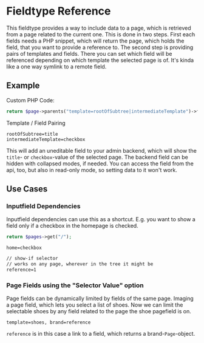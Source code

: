 # Fieldtype Reference

This fieldtype provides a way to include data to a page, which is retrieved from a page related to the current one. This is done in two steps. First each fields needs a PHP snippet, which will return the page, which holds the field, that you want to provide a reference to. The second step is providing pairs of templates and fields. There you can set which field will be referenced depending on which template the selected page is of. It's kinda like a one way symlink to a remote field.

## Example

Custom PHP Code:
```php
return $page->parents("template=rootOfSubtree|intermediateTemplate")->first();
```

Template / Field Pairing
```
rootOfSubtree=title
intermediateTemplate=checkbox
```

This will add an uneditable field to your admin backend, which will show the `title`- or `checkbox`-value of the selected page. The backend field can be hidden with collapsed modes, if needed. You can access the field from the api, too, but also in read-only mode, so setting data to it won't work.

## Use Cases

### Inputfield Dependencies

Inputfield dependencies can use this as a shortcut. E.g. you want to show a field only if a checkbox in the homepage is checked.
```php
return $pages->get("/");
```
```
home=checkbox
```
```markdown
// show-if selector
// works on any page, wherever in the tree it might be
reference=1
```

### Page Fields using the "Selector Value" option

Page fields can be dynamically limited by fields of the same page. Imaging a page field, which lets you select a list of shoes. Now we can limit the selectable shoes by any field related to the page the shoe pagefield is on.
```
template=shoes, brand=reference
```

`reference` is in this case a link to a field, which returns a brand-`Page`-object.